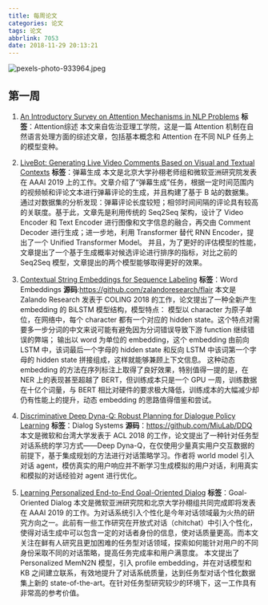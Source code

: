 ```yaml
---
title: 每周论文
categories: 论文
tags: 论文
abbrlink: 7053
date: 2018-11-29 20:13:21
---
```

![pexels-photo-933964.jpeg](https://i.loli.net/2018/11/29/5bffec15c0d38.jpeg)
<!--more-->
## 第一周
1. [An Introductory Survey on Attention Mechanisms in NLP Problems](https://www.paperweekly.site/papers/2520)
**标签**：Attention综述
本文来自佐治亚理工学院，这是一篇 Attention 机制在自然语言处理方面的综述文章，包括基本概念和 Attention 在不同 NLP 任务上的模型变种。

2. [LiveBot: Generating Live Video Comments Based on Visual and Textual Contexts](https://www.paperweekly.site/papers/2524)
**标签**：弹幕生成
本文是北京大学孙栩老师组和微软亚洲研究院发表在 AAAI 2019 上的工作。文章介绍了“弹幕生成”任务，根据一定时间范围内的视频帧和评论文本进行弹幕评论的生成，并且构建了基于 B 站的数据集。
通过对数据集的分析发现：弹幕评论长度较短；相邻时间间隔的评论具有较高的关联度。基于此，文章先是利用传统的 Seq2Seq 架构，设计了 Video Encoder 和 Text Encoder 进行图像和文字信息的融合，再交由 Comment Decoder 进行生成；进一步地，利用 Transformer 替代 RNN Encoder，提出了一个 Unified Transformer Model。
并且，为了更好的评估模型的性能，文章提出了一个基于生成概率对候选评论进行排序的指标，对比之前的 Seq2Seq 模型，文章提出的两个模型能够取得更好的效果。
3. [Contextual String Embeddings for Sequence Labeling](https://www.paperweekly.site/papers/2519)
**标签**：Word Embeddings
**源码**:https://github.com/zalandoresearch/flair
本文是 Zalando Research 发表于 COLING 2018 的工作，论文提出了一种全新产生 embedding 的 BiLSTM 模型结构，模型特点：
模型以 character 为原子单位，在网络中，每个 character 都有一个对应的 hidden state。这个特点对需要多一步分词的中文来说可能有避免因为分词错误导致下游 function 继续错误的弊端；
输出以 word 为单位的 embedding，这个 embedding 由前向 LSTM 中，该词最后一个字母的 hidden state 和反向 LSTM 中该词第一个字母的 hidden state 拼接组成，这样就能够兼顾上下文信息。
这种动态 embedding 的方法在序列标注上取得了良好效果，特别值得一提的是，在 NER 上的表现甚至超越了 BERT，但训练成本只是一个 GPU 一周，训练数据在十亿个词量，与 BERT 相比对硬件的要求极大降低，训练成本的大幅减少却仍有性能上的提升，动态 embedding 的思路值得借鉴和尝试。
4. [Discriminative Deep Dyna-Q: Robust Planning for Dialogue Policy Learning](https://www.paperweekly.site/papers/2545)
**标签**：Dialog Systems
**源码**：https://github.com/MiuLab/DDQ
本文是微软和台湾大学发表于 ACL 2018 的工作，论文提出了一种针对任务型对话系统的学习方式——Deep Dyna-Q，在仅使用少量真实用户交互数据的前提下，基于集成规划的方法进行对话策略学习。作者将 world model 引入对话 agent，模仿真实的用户响应并不断学习生成模拟的用户对话，利用真实和模拟的对话经验对 agent 进行优化。
5. [Learning Personalized End-to-End Goal-Oriented Dialog](https://www.paperweekly.site/papers/2522)
**标签**：Goal-Oriented Dialog
本文是微软亚洲研究院和北京大学孙栩组共同完成即将发表在 AAAI 2019 的工作。为对话系统引入个性化是今年对话领域最为火热的研究方向之一。此前有一些工作研究在开放式对话（chitchat）中引入个性化，使得对话生成中可以包含一定的对话者身份的信息，使对话质量更高。而本文关注在鲜有人研究且更加困难的任务型对话领域，探索如何能针对用户的不同身份采取不同的对话策略，提高任务完成率和用户满意度。
本文提出了 Personalized MemN2N 模型，引入 profile embedding，并在对话模型和 KB 之间建立联系，有效地提升了对话系统质量，达到任务型对话个性化数据集上新的 state-of-the-art。在针对任务型研究较少的环境下，这一工作具有非常高的参考价值。